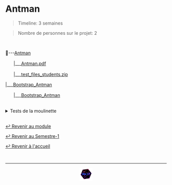 # Antman

> Timeline: 3 semaines

> Nombre de personnes sur le projet: 2

<br>

📂---[Antman](https://github.com/Studio-17/Epitech-Subjects/tree/main/Semester-1/B-CPE-110/Antman/Antman)

ㅤㅤ|\_\_\_[Antman.pdf](https://github.com/Studio-17/Epitech-Subjects/blob/main/Semester-1/B-CPE-110/Antman/Antman/Antman.pdf)

ㅤㅤ|\_\_\_[test_files_students.zip](https://github.com/Studio-17/Epitech-Subjects/blob/main/Semester-1/B-CPE-110/Antman/Antman/test_files_students.zip)

|\_\_\_[Bootstrap_Antman](https://github.com/Studio-17/Epitech-Subjects/tree/main/Semester-1/B-CPE-110/Antman/Bootstrap_Antman)

ㅤㅤ|\_\_\_[Bootstrap_Antman](https://github.com/Studio-17/Epitech-Subjects/tree/main/Semester-1/B-CPE-110/Antman/Bootstrap_Antman/Bootstrap_Antman.pdf)

<br>

<details>
<summary> Tests de la moulinette </summary>
<table align="center">
    <thead>
        <tr>
            <td colspan="3" align="center"><strong>MOULINETTE</strong></td>
        </tr>
        <tr>
            <th>SOMMAIRE</th>
            <th>NB DE TESTS</th>
            <th>DETAILS</th>
        </tr>
    </thead>
    <tbody>
        <tr>
            <td rowspan="5">00 - Error Management - Invalid input</td>
            <td rowspan="5" style="text-align: center;">5</td>
            <td>Antman - Folder</td>
        </tr>
        <tr>
            <td>Antman - One Argument</td>
        </tr>
        <tr>
            <td>Antman - Wrong File</td>
        </tr>
        <tr>
            <td>Antman - Wrong filetype</td>
        </tr>
        <tr>
            <td>No Argument</td>
        </tr>
        <tr>
            <td rowspan="4">01 - Error Management - Return Check</td>
            <td rowspan="4" style="text-align: center;">4</td>
            <td>Malloc</td>
        </tr>
        <tr>
            <td>Open</td>
        </tr>
        <tr>
            <td>Read</td>
        </tr>
        <tr>
            <td>stat</td>
        </tr>
        <tr>
            <td rowspan="3">02 - Error Management - All Characters can be handled</td>
            <td rowspan="3" style="text-align: center;">3</td>
            <td>HTML Files Option</td>
        </tr>
        <tr>
            <td>PPM Images Option</td>
        </tr>
        <tr>
            <td>Song Lyrics Option</td>
        </tr>
        <tr>
            <td rowspan="3">03 - Error Management - Empty Files can be handled</td>
            <td rowspan="3" style="text-align: center;">3</td>
            <td>HTML Files Option</td>
        </tr>
        <tr>
            <td>PPM Images Option</td>
        </tr>
        <tr>
            <td>Song Lyrics Option</td>
        </tr>
        <tr>
            <td rowspan="10">10 - Easy Threshold - Songs</td>
            <td rowspan="10" style="text-align: center;">10</td>
            <td>Song 01 - Meatloaf</td>
        </tr>
        <tr>
            <td>Song 02 - Rick Astley</td>
        </tr>
        <tr>
            <td>Song 03 - Eminem</td>
        </tr>
        <tr>
            <td>Song 04 - Rihanna</td>
        </tr>
        <tr>
            <td>Song 05</td>
        </tr>
        <tr>
            <td>Song 06</td>
        </tr>
        <tr>
            <td>Song 07</td>
        </tr>
        <tr>
            <td>Song 08</td>
        </tr>
        <tr>
            <td>Song 09</td>
        </tr>
        <tr>
            <td>Song 10</td>
        </tr>
        <tr>
            <td rowspan="10">11 - Easy Threshold - HTML</td>
            <td rowspan="10" style="text-align: center;">10</td>
            <td>Website 01 - Amazon</td>
        </tr>
        <tr>
            <td>Website 02 - Github</td>
        </tr>
        <tr>
            <td>Website 03 - Google</td>
        </tr>
        <tr>
            <td>Website 04 - Hacker_News</td>
        </tr>
        <tr>
            <td>Website 05 - Wikipedia</td>
        </tr>
        <tr>
            <td>Website 06</td>
        </tr>
        <tr>
            <td>Website 07</td>
        </tr>
        <tr>
            <td>Website 08</td>
        </tr>
        <tr>
            <td>Website 09</td>
        </tr>
        <tr>
            <td>Website 10</td>
        </tr>
        <tr>
            <td rowspan="10">12 - Easy Threshold - Images</td>
            <td rowspan="10" style="text-align: center;">10</td>
            <td>Image 01 - Carapuce</td>
        </tr>
        <tr>
            <td>Image 02 - Epitech</td>
        </tr>
        <tr>
            <td>Image 03 - Kureuil</td>
        </tr>
        <tr>
            <td>Image 04 - Pain au Chocolat</td>
        </tr>
        <tr>
            <td>Image 05 - Twilight</td>
        </tr>
        <tr>
            <td>Image 06</td>
        </tr>
        <tr>
            <td>Image 07</td>
        </tr>
        <tr>
            <td>Image 08</td>
        </tr>
        <tr>
            <td>Image 09</td>
        </tr>
        <tr>
            <td>Image 10</td>
        </tr>
        <tr>
            <td rowspan="3">13 - Easy Threshold - Edgecases</td>
            <td rowspan="3" style="text-align: center;">3</td>
            <td>Image 01 - Epitech - Harder</td>
        </tr>
        <tr>
            <td>Image 02 - Pixel - Same</td>
        </tr>
        <tr>
            <td>Lyrics 01 - Emoji - Easier</td>
        </tr>
        <tr>
            <td rowspan="10">20 - Medium Threshold - Songs</td>
            <td rowspan="10" style="text-align: center;">10</td>
            <td>Song 01 - Meatloaf</td>
        </tr>
        <tr>
            <td>Song 02 - Rick Astley</td>
        </tr>
        <tr>
            <td>Song 03 - Eminem</td>
        </tr>
        <tr>
            <td>Song 04 - Rihanna</td>
        </tr>
        <tr>
            <td>Song 05 - Twilight</td>
        </tr>
        <tr>
            <td>Song 06</td>
        </tr>
        <tr>
            <td>Song 07</td>
        </tr>
        <tr>
            <td>Song 08</td>
        </tr>
        <tr>
            <td>Song 09</td>
        </tr>
        <tr>
            <td>Song 10</td>
        </tr>
        <tr>
            <td rowspan="10">21 - Medium Threshold - HTML</td>
            <td rowspan="10" style="text-align: center;">10</td>
            <td>Website 01 - Amazon</td>
        </tr>
        <tr>
            <td>Website 02 - Github</td>
        </tr>
        <tr>
            <td>Website 03 - Google</td>
        </tr>
        <tr>
            <td>Website 04 - Hacker_News</td>
        </tr>
        <tr>
            <td>Website 05 - Wikipedia</td>
        </tr>
        <tr>
            <td>Website 06</td>
        </tr>
        <tr>
            <td>Website 07</td>
        </tr>
        <tr>
            <td>Website 08</td>
        </tr>
        <tr>
            <td>Website 09</td>
        </tr>
        <tr>
            <td>Website 10</td>
        </tr>
        <tr>
            <td rowspan="10">22 - Medium Threshold - Images</td>
            <td rowspan="10" style="text-align: center;">10</td>
            <td>Image 01 - Carapuce</td>
        </tr>
        <tr>
            <td>Image 02 - Epitech</td>
        </tr>
        <tr>
            <td>Image 03 - Kureuil</td>
        </tr>
        <tr>
            <td>Image 04 - Pain au Chocolat</td>
        </tr>
        <tr>
            <td>Image 05 - Twilight</td>
        </tr>
        <tr>
            <td>Image 06</td>
        </tr>
        <tr>
            <td>Image 07</td>
        </tr>
        <tr>
            <td>Image 08</td>
        </tr>
        <tr>
            <td>Image 09</td>
        </tr>
        <tr>
            <td>Image 10</td>
        </tr>
        <tr>
            <td rowspan="3">23 - Medium Threshold - Edgecases</td>
            <td rowspan="3" style="text-align: center;">3</td>
            <td>Image 01 - Epitech - Harder</td>
        </tr>
        <tr>
            <td>Image 02 - Pixel - Same</td>
        </tr>
        <tr>
            <td>Lyrics 01 - Emoji - Easier</td>
        </tr>
        <tr>
            <td rowspan="10">30 - Hard Threshold - Songs</td>
            <td rowspan="10" style="text-align: center;">10</td>
            <td>Song 01 - Meatloaf</td>
        </tr>
        <tr>
            <td>Song 02 - Rick Astley</td>
        </tr>
        <tr>
            <td>Song 03 - Eminem</td>
        </tr>
        <tr>
            <td>Song 04 - Rihanna</td>
        </tr>
        <tr>
            <td>Song 05 - Twilight</td>
        </tr>
        <tr>
            <td>Song 06</td>
        </tr>
        <tr>
            <td>Song 07</td>
        </tr>
        <tr>
            <td>Song 08</td>
        </tr>
        <tr>
            <td>Song 09</td>
        </tr>
        <tr>
            <td>Song 10</td>
        </tr>
        <tr>
            <td rowspan="10">31 - Hard Threshold - HTML</td>
            <td rowspan="10" style="text-align: center;">10</td>
            <td>Website 01 - Amazon</td>
        </tr>
        <tr>
            <td>Website 02 - Github</td>
        </tr>
        <tr>
            <td>Website 03 - Google</td>
        </tr>
        <tr>
            <td>Website 04 - Hacker_News</td>
        </tr>
        <tr>
            <td>Website 05 - Wikipedia</td>
        </tr>
        <tr>
            <td>Website 06</td>
        </tr>
        <tr>
            <td>Website 07</td>
        </tr>
        <tr>
            <td>Website 08</td>
        </tr>
        <tr>
            <td>Website 09</td>
        </tr>
        <tr>
            <td>Website 10</td>
        </tr>
        <tr>
            <td rowspan="10">32 - Hard Threshold - Images</td>
            <td rowspan="10" style="text-align: center;">10</td>
            <td>Image 01 - Carapuce</td>
        </tr>
        <tr>
            <td>Image 02 - Epitech</td>
        </tr>
        <tr>
            <td>Image 03 - Kureuil</td>
        </tr>
        <tr>
            <td>Image 04 - Pain au Chocolat</td>
        </tr>
        <tr>
            <td>Image 05 - Twilight</td>
        </tr>
        <tr>
            <td>Image 06</td>
        </tr>
        <tr>
            <td>Image 07</td>
        </tr>
        <tr>
            <td>Image 08</td>
        </tr>
        <tr>
            <td>Image 09</td>
        </tr>
        <tr>
            <td>Image 10</td>
        </tr>
        <tr>
            <td rowspan="3">33 - Hard Threshold - Edgecases</td>
            <td rowspan="3" style="text-align: center;">3</td>
            <td>Image 01 - Epitech - Harder</td>
        </tr>
        <tr>
            <td>Image 02 - Pixel - Same</td>
        </tr>
        <tr>
            <td>Lyrics 01 - Emoji - Easier</td>
        </tr>
        <tr>
            <td rowspan="10">40 - Extra Hard Threshold - Songs</td>
            <td rowspan="10" style="text-align: center;">10</td>
            <td>Song 01 - Meatloaf</td>
        </tr>
        <tr>
            <td>Song 02 - Rick Astley</td>
        </tr>
        <tr>
            <td>Song 03 - Eminem</td>
        </tr>
        <tr>
            <td>Song 04 - Rihanna</td>
        </tr>
        <tr>
            <td>Song 05 - Twilight</td>
        </tr>
        <tr>
            <td>Song 06</td>
        </tr>
        <tr>
            <td>Song 07</td>
        </tr>
        <tr>
            <td>Song 08</td>
        </tr>
        <tr>
            <td>Song 09</td>
        </tr>
        <tr>
            <td>Song 10</td>
        </tr>
        <tr>
            <td rowspan="10">41 - Extra Hard Threshold - HTML</td>
            <td rowspan="10" style="text-align: center;">10</td>
            <td>Website 01 - Amazon</td>
        </tr>
        <tr>
            <td>Website 02 - Github</td>
        </tr>
        <tr>
            <td>Website 03 - Google</td>
        </tr>
        <tr>
            <td>Website 04 - Hacker_News</td>
        </tr>
        <tr>
            <td>Website 05 - Wikipedia</td>
        </tr>
        <tr>
            <td>Website 06</td>
        </tr>
        <tr>
            <td>Website 07</td>
        </tr>
        <tr>
            <td>Website 08</td>
        </tr>
        <tr>
            <td>Website 09</td>
        </tr>
        <tr>
            <td>Website 10</td>
        </tr>
        <tr>
            <td rowspan="10">42 - Extra Hard Threshold - Images</td>
            <td rowspan="10" style="text-align: center;">10</td>
            <td>Image 01 - Carapuce</td>
        </tr>
        <tr>
            <td>Image 02 - Epitech</td>
        </tr>
        <tr>
            <td>Image 03 - Kureuil</td>
        </tr>
        <tr>
            <td>Image 04 - Pain au Chocolat</td>
        </tr>
        <tr>
            <td>Image 05 - Twilight</td>
        </tr>
        <tr>
            <td>Image 06</td>
        </tr>
        <tr>
            <td>Image 07</td>
        </tr>
        <tr>
            <td>Image 08</td>
        </tr>
        <tr>
            <td>Image 09</td>
        </tr>
        <tr>
            <td>Image 10</td>
        </tr>
        <tr>
            <td rowspan="3">43 - Extra Hard Threshold - Edgecases</td>
            <td rowspan="3" style="text-align: center;">3</td>
            <td>Image 01 - Epitech - Harder</td>
        </tr>
        <tr>
            <td>Image 02 - Pixel - Same</td>
        </tr>
        <tr>
            <td>Lyrics 01 - Emoji - Easier</td>
        </tr>
    </tbody>
</table>
</details>

<br>

[↩️ Revenir au module](https://github.com/Studio-17/Epitech-Subjects/tree/main/Semester-1/B-CPE-110)

[↩️ Revenir au Semestre-1](https://github.com/Studio-17/Epitech-Subjects/tree/main/Semester-1)

[↩️ Revenir à l'accueil](https://github.com/Studio-17/Epitech-Subjects)

<br>

---

<div align="center">

<a href="https://github.com/Studio-17" target="_blank"><img src="../../../assets/voc17.gif" width="40"></a>

</div>
